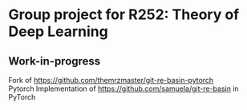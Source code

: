 # Group project for R252: Theory of Deep Learning
## Work-in-progress

Fork of https://github.com/themrzmaster/git-re-basin-pytorch \
Pytorch Implementation of https://github.com/samuela/git-re-basin in PyTorch
